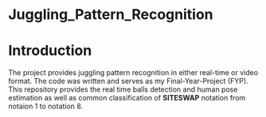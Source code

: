 # Juggling_Pattern_Recognition

# Introduction
The project provides juggling pattern recognition in either real-time or video format. The code was written and serves
as my Final-Year-Project (FYP). This repository provides the real time balls detection and human pose estimation as well as common classification of **SITESWAP** notation from notaion 1 to notation 8.
